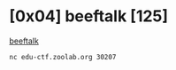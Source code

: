 # [0x04] beeftalk [125]

[beeftalk](https://edu-ctf.csie.org/static/files/beeftalk.tar)

`nc edu-ctf.zoolab.org 30207`
